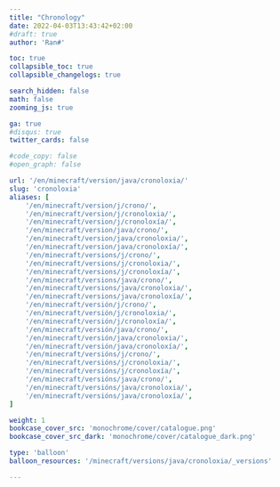 ```yaml
---
title: "Chronology"
date: 2022-04-03T13:43:42+02:00
#draft: true
author: 'Ran#'

toc: true
collapsible_toc: true
collapsible_changelogs: true

search_hidden: false
math: false
zooming_js: true

ga: true
#disqus: true
twitter_cards: false

#code_copy: false
#open_graph: false

url: '/en/minecraft/version/java/cronoloxia/'
slug: 'cronoloxia'
aliases: [
    '/en/minecraft/version/j/crono/',
    '/en/minecraft/version/j/cronoloxia/',
    '/en/minecraft/version/j/cronoloxía/',
    '/en/minecraft/version/java/crono/',
    '/en/minecraft/version/java/cronoloxia/',
    '/en/minecraft/version/java/cronoloxía/',
    '/en/minecraft/versions/j/crono/',
    '/en/minecraft/versions/j/cronoloxia/',
    '/en/minecraft/versions/j/cronoloxía/',
    '/en/minecraft/versions/java/crono/',
    '/en/minecraft/versions/java/cronoloxia/',
    '/en/minecraft/versions/java/cronoloxía/',
    '/en/minecraft/versión/j/crono/',
    '/en/minecraft/versión/j/cronoloxia/',
    '/en/minecraft/versión/j/cronoloxía/',
    '/en/minecraft/versión/java/crono/',
    '/en/minecraft/versión/java/cronoloxia/',
    '/en/minecraft/versión/java/cronoloxía/',
    '/en/minecraft/versións/j/crono/',
    '/en/minecraft/versións/j/cronoloxia/',
    '/en/minecraft/versións/j/cronoloxía/',
    '/en/minecraft/versións/java/crono/',
    '/en/minecraft/versións/java/cronoloxia/',
    '/en/minecraft/versións/java/cronoloxía/',
]

weight: 1
bookcase_cover_src: 'monochrome/cover/catalogue.png'
bookcase_cover_src_dark: 'monochrome/cover/catalogue_dark.png'

type: 'balloon'
balloon_resources: '/minecraft/versions/java/cronoloxia/_versions'

---
```


